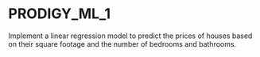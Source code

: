 # PRODIGY_ML_1
Implement a linear regression model to predict the prices of houses based on their square footage and the number of bedrooms and bathrooms.
